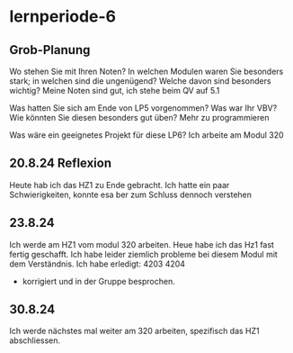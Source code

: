 # lernperiode-6
## Grob-Planung
Wo stehen Sie mit Ihren Noten? In welchen Modulen waren Sie besonders stark; in welchen sind die ungenügend? Welche davon sind besonders wichtig?
Meine Noten sind gut, ich stehe beim QV auf 5.1


Was hatten Sie sich am Ende von LP5 vorgenommen? Was war Ihr VBV? Wie könnten Sie diesen besonders gut üben?
Mehr zu programmieren

Was wäre ein geeignetes Projekt für diese LP6?
Ich arbeite am Modul 320

## 20.8.24 Reflexion
Heute hab ich das HZ1 zu Ende gebracht. Ich hatte ein paar Schwierigkeiten, konnte esa ber zum Schluss dennoch verstehen

## 23.8.24
Ich werde am HZ1 vom modul 320 arbeiten.
Heue habe ich das Hz1 fast fertig geschafft. Ich habe leider ziemlich probleme bei diesem Modul mit dem Verständnis.
Ich habe erledigt:
4203
4204
+ korrigiert und in der Gruppe besprochen.
## 30.8.24
Ich werde nächstes mal weiter am 320 arbeiten, spezifisch das HZ1 abschliessen. 




